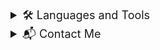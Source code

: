 <details>
  <summary style="cursor: pointer; font-size: 18px;">
     🛠️ Languages and Tools
  </summary>
  <div style="display: inline-block; margin-top: 10px;">
    <img width="48" height="40" src="https://img.icons8.com/glassmorphism/48/database.png" alt="database"/>
    <img width="48" height="40" src="https://img.icons8.com/fluency/48/r-project.png" alt="r-project"/>
    <img width="48" height="40" src="https://img.icons8.com/fluency/48/mysql-logo.png" alt="mysql-logo"/>
    <img width="48" height="40" src="https://img.icons8.com/color/48/tableau-software.png" alt="tableau-software"/>
    <img width="48" height="40" src="https://img.icons8.com/fluency/48/python.png" alt="python"/>
    <img width="48" height="40" src="https://img.icons8.com/color/48/pycharm--v2.png" alt="pycharm--v2"/>
    <img width="48" height="40" src="https://img.icons8.com/color/48/visual-studio-code-2019.png" alt="visual-studio-code-2019"/>
    <img width="48" height="40" src="https://img.icons8.com/color/48/css3.png" alt="css3"/>
    <img width="48" height="40" src="https://img.icons8.com/color/48/html-5--v1.png" alt="html-5--v1"/>
    <img width="48" height="40" src="https://img.icons8.com/fluency/48/java-coffee-cup-logo.png" alt="java-coffee-cup-logo"/>
    <img width="64" height="40" src="https://img.icons8.com/nolan/64/php--v2.png" alt="php--v2"/>
    <img width="48" height="40" src="https://img.icons8.com/color/48/figma--v1.png" alt="figma--v1"/>
    <img width="48" height="40" src="https://img.icons8.com/color/48/moodle.png" alt="moodle"/>
   <img width="48" height="40" src="https://img.icons8.com/stickers/50/wordpress.png" alt="wordpress"/>
    <img width="48" height="40" src="https://img.icons8.com/external-tal-revivo-shadow-tal-revivo/24/external-elementor-the-wordpress-page-builder-a-simple-intuitive-drag-and-drop-interface-logo-shadow-tal-revivo.png" alt="external-elementor-the-wordpress-page-builder-a-simple-intuitive-drag-and-drop-interface-logo-shadow-tal-revivo"/>
  </div>
</details>

<details>
  <summary style="cursor: pointer; font-size: 18px;">
   📬 Contact Me
  </summary>
  <div style="display: inline-block; margin-top: 10px;">
    <a href="mailto:raissaalvimt@gmail.com" target="_blank">
      <img src="https://img.shields.io/badge/Gmail-D14836?style=for-the-badge&logo=gmail&logoColor=white" target="_blank"></a>
    <a href="https://www.linkedin.com/in/raissaalvimt/" target="_blank">
      <img src="https://img.shields.io/badge/-LinkedIn-%230077B5?style=for-the-badge&logo=linkedin&logoColor=white" target="_blank"></a> 
    <a href="https://wa.me/5561996781714" target="_blank">
      <img src="https://img.shields.io/badge/WhatsApp-%2325D366?style=for-the-badge&logo=whatsapp&logoColor=white" target="_blank"></a>
  </div>
</details>

